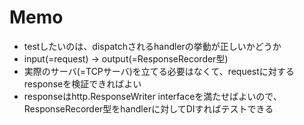 # Memo
- testしたいのは、dispatchされるhandlerの挙動が正しいかどうか
- input(=request) -> output(=ResponseRecorder型)
- 実際のサーバ(=TCPサーバ)を立てる必要はなくて、requestに対するresponseを検証できればよい
- responseはhttp.ResponseWriter interfaceを満たせばよいので、ResponseRecorder型をhandlerに対してDIすればテストできる
